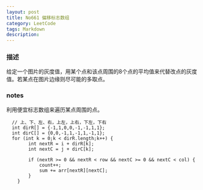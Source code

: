 ```yaml
---
layout: post
title: No661 偏移标志数组
category: LeetCode
tags: Markdown
description:
---
```

### 描述
给定一个图片的灰度值，用某个点和该点周围的8个点的平均值来代替改点的灰度值。若某点在图片边缘则尽可能的多取点。

### notes
利用便宜标志数组来遍历某点周围的点。

      // 上、下、左、右，上左，上右，下左，下右
      int dirR[] = {-1,1,0,0,-1,-1,1,1};
      int dirC[] = {0,0,-1,1,-1,1,-1,1};
      for (int k = 0;k < dirR.length;k++) {
            int nextR = i + dirR[k];
            int nextC = j + dirC[k];

            if (nextR >= 0 && nextR < row && nextC >= 0 && nextC < col) {
                count++;
                sum += arr[nextR][nextC];
            }
        }
